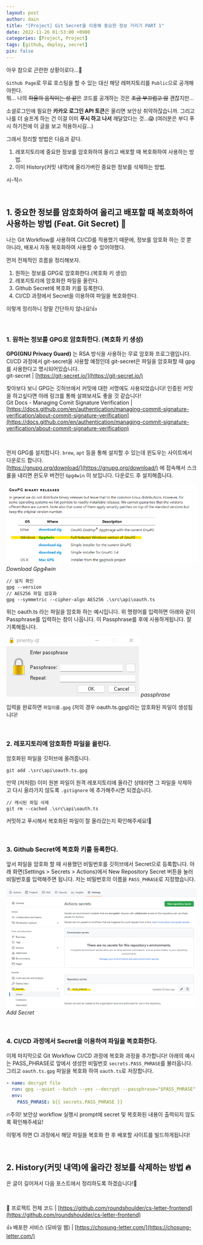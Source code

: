 ```yaml
---
layout: post
author: dain
title: "[Project] Git Secret을 이용해 중요한 정보 가리기 PART 1"
date: 2022-11-26 01:53:00 +0900
categories: [Project, Project]
tags: [github, deploy, secret]
pin: false
---
```


아우 참으로 곤란한 상황이로다...🤔

`Github Page`로 무료 호스팅을 할 수 있는 대신 해당 레퍼지토리를 `Public`으로 공개해야한다.  
뭐... 나의 ~~하울의 움직이는 성 같은~~ 코드를 공개하는 것은 ~~조금 부끄럽고 않~~ 괜찮지만...

소셜로그인에 필요한 **카카오 로그인 API 토큰**은 올리면 보안상 취약하잖습니까.
그리고 나를 더 슬프게 하는 건 이걸 이미 **푸시 하고 나서** 깨달았다는 것...😱
(여러분은 부디 푸시 하기전에 이 글을 보고 적용하시길...)

그래서 정리할 방법은 다음과 같다.

1. 레포지토리에 중요한 정보를 암호화하여 올리고 배포할 때 복호화하여 사용하는 방법.
2. 이미 History(커밋 내역)에 올라가버린 중요한 정보를 삭제하는 방법.

시-작🔥

<br/>

## 1. 중요한 정보를 암호화하여 올리고 배포할 때 복호화하여 사용하는 방법 (Feat. Git Secret) 🔐

나는 Git Workflow를 사용하여 CI/CD를 적용했기 때문에, 정보를 암호화 하는 것 뿐 아니라, 배포시 자동 복호화하여 사용할 수 있어야했다.

먼저 전체적인 흐름을 정리해보자.

1. 원하는 정보를 GPG로 암호화한다.(복호화 키 생성)
2. 레포지토리에 암호화한 파일을 올린다.
3. Github Secret에 복호화 키를 등록한다.
4. CI/CD 과정에서 Secret을 이용하여 파일을 복호화한다.

이렇게 정리하니 정말 간단하지 않나요!👍

<br/>

### 1. 원하는 정보를 GPG로 암호화한다. (복호화 키 생성)

**GPG(GNU Privacy Guard)** 는 RSA 방식을 사용하는 무료 암호화 프로그램입니다. CI/CD 과정에서 git-secret을 사용할 예정인데 git-secret은 파일을 암호화할 때 gpg를 사용한다고 명시되어있습니다.  
git-secret | [https://git-secret.io/](https://git-secret.io/)

찾아보다 보니 GPG는 깃허브에서 커밋에 대한 서명에도 사용되었습니다! 인증된 커밋을 하고싶다면 아래 링크를 통해 살펴보셔도 좋을 것 같습니다!  
Git Docs - Managing Comit Signature Verification | [https://docs.github.com/en/authentication/managing-commit-signature-verification/about-commit-signature-verification](https://docs.github.com/en/authentication/managing-commit-signature-verification/about-commit-signature-verification)

<br/>

먼저 GPG를 설치합니다. `brew`, `apt` 등을 통해 설치할 수 있는데 윈도우는 사이트에서 다운로드 합니다.  
 [https://gnupg.org/download/](https://gnupg.org/download/) 에 접속해서 스크롤을 내리면 윈도우 버전인 `Gpg4win` 이 보입니다. 다운로드 후 설치해줍니다.

![GPG Download Site](./assets/1126_gpg.png)
_Download Gpg4win_

```terminal
// 설치 확인
gpg --version
// AES256 파일 암호화
gpg --symmetric --cipher-algo AES256 .\src\api\oauth.ts
```

위는 oauth.ts 라는 파일을 암호화 하는 예시입니다. 위 명령어를 입력하면 아래와 같이 Passphrase를 입력하는 창이 나옵니다. 이 Passphrase를 후에 사용하게됩니다. 잘 기록해둡니다.

![GPG Download Site](./assets/1126_passphrase.png)
_passphrase_

입력을 완료하면 `파일이름.gpg` (저의 경우 oauth.ts.gpg)라는 암호화된 파일이 생성됩니다!

<br/>

### 2. 레포지토리에 암호화한 파일을 올린다.

암호화된 파일을 깃허브에 올려줍니다.

```terminal
git add .\src\api\oauth.ts.gpg
```

만약 (저처럼) 이미 원본 파일이 원격 레포지토리에 올라간 상태라면 그 파일을 삭제하고 다시 올라가지 않도록 `.gitignore` 에 추가해주시면 되겠습니다.

```terminal
// 캐시된 파일 삭제
git rm --cached .\src\api\oauth.ts
```

커밋하고 푸시해서 복호화된 파일이 잘 올라갔는지 확인해주세요!🙂

<br/>

### 3. Github Secret에 복호화 키를 등록한다.

앞서 파일을 암호화 할 때 사용했던 비밀번호를 깃허브에서 Secret으로 등록합니다. 아래 화면(Settings > Secrets > Actions)에서 New Repository Secret 버튼을 눌러 비밀번호를 입력해주면 됩니다. 저는 비밀번호의 이름을 `PASS_PHRASE`로 지정했습니다.

![Github](./assets/1126_secret.png)
_Add Secret_

<br/>

### 4. CI/CD 과정에서 Secret을 이용하여 파일을 복호화한다.

이제 마지막으로 Git Workflow CI/CD 과정에 복호화 과정을 추가합니다! 아래의 예시는 PASS_PHRASE로 앞에서 생성한 비밀번호 `secrets.PASS_PHRASE`를 불러옵니다. 그리고
`oauth.ts.gpg` 파일을 복호화 하여 `oauth.ts`로 저장합니다.

```yml
- name: decrypt file
  run: gpg --quiet --batch --yes --decrypt --passphrase="$PASS_PHRASE" --output src/api/oauth.ts src/api/oauth.ts.gpg
  env:
    PASS_PHRASE: ${{ secrets.PASS_PHRASE }}
```

🔥주의! 보안상 workflow 실행시 prompt에 secret 및 복호화된 내용이 출력되지 않도록 확인해주세요!

이렇게 하면 CI 과정에서 해당 파일을 복호화 한 후 배포할 사이트를 빌드하게됩니다!

<br/>

## 2. History(커밋 내역)에 올라간 정보를 삭제하는 방법 🔥

은 글이 길어져서 다음 포스트에서 정리하도록 하겠습니다!🙂

<br/>

🐢 프로젝트 전체 코드 | [https://github.com/roundshoulder/cs-letter-frontend](https://github.com/roundshoulder/cs-letter-frontend)

👍 배포한 서비스 (모바일 웹) | [https://chosung-letter.com/](https://chosung-letter.com/)

